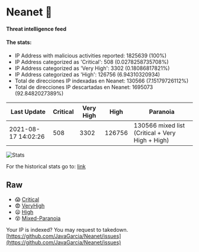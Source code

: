 # Neanet :hocho:
#### Threat intelligence feed
#### The stats:

- IP Address with malicious activities reported: 1825639 (100%)
- IP Address categorized as 'Critical':  508 (0.0278258735708%)
- IP Address categorized as 'Very High':  3302 (0.18086817821%)
- IP Address categorized as 'High':  126756 (6.94310320934)
- Total de direcciones IP indexadas en Neanet:  130566 (7.15179726112%)
- Total de direcciones IP descartadas en Neanet:  1695073 (92.8482027389%)

| Last Update | Critical | Very High | High | Paranoia |
| --- | --- | --- | --- | --- |
| 2021-08-17 14:02:26 | 508 | 3302 | 126756 | 130566 mixed list (Critical + Very High + High)|

![Stats](https://docs.google.com/spreadsheets/d/e/2PACX-1vSnaNMIXVabIpDJjufMlzH7poXnshF3mgd8Is1g9ytUEzVsP5my4Trn8f-xkoLLQ38xpL3HtmUexLo6/pubchart?oid=501124687&format=image)

For the historical stats go to: [link](/stats.csv)
## Raw
- :scream: [Critical](https://raw.githubusercontent.com/JavaGarcia/Neanet/master/blacklists/neanet_critical.txt)
- :fearful: [VeryHigh](https://raw.githubusercontent.com/JavaGarcia/Neanet/master/blacklists/neanet_veryHigh.txtt)
- :frowning: [High](https://raw.githubusercontent.com/JavaGarcia/Neanet/master/blacklists/neanet_high.txt)
- :dizzy_face: [Mixed-Paranoia](https://raw.githubusercontent.com/JavaGarcia/Neanet/master/blacklists/neanet_all.txt)


Your IP is indexed? You may request to takedown. [https://github.com/JavaGarcia/Neanet/issues](https://github.com/JavaGarcia/Neanet/issues)





















































































































































































































































































































































































































































































































































































































































































































































































































































































































































































































































































































































































































































































































































































































































































































































































































































































































































































































































































































































































































































































































































































































































































































































































































































































































































































































































































































































































































































































































































































































































































































































































































































































































































































































































































































































































































































































































































































































































































































































































































































































































































































































































































































































































































































































































































































































































































































































































































































































































































































































































































































































































































































































































































































































































































































































































































































































































































































































































































































































































































































































































































































































































































































































































































































































































































































































































































































































































































































































































































































































































































































































































































































































































































































































































































































































































































































































































































































































































































































































































































































































































































































































































































































































































































